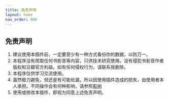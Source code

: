 ```yaml
---
title: 免责声明
layout: home
nav_order: 900
---
```


## 免责声明
1. 建议使用本插件前，一定要至少有一种方式备份你的数据，以防万一。
2. 本程序没有爬取任何书影音等内容，只供技术研究使用。没有侵犯书影音作者版权和豆瓣官方利益。如有任何侵权行为，请联系我删除。
3. 本程序仅供学习交流使用。
4. 虽然极力避免，但还是有可能纰漏，所以因使用插件造成的损失，由使用者本人承担。不同操作会有何种影响，请参照<a href="#impact">影响</a>
5. 使用或修改本插件，即视为同意上述免责声明。
